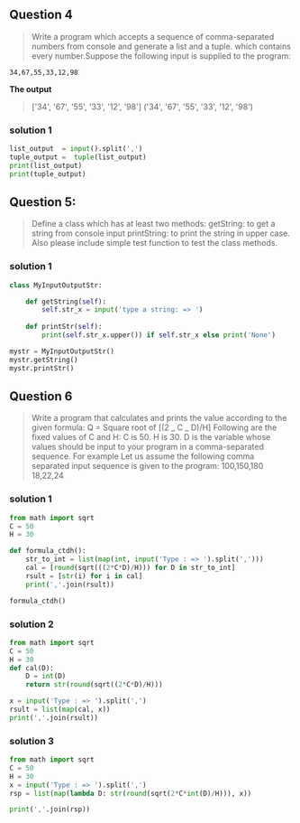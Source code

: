 ## Question 4
> Write a program which accepts a sequence of comma-separated numbers from console and generate a list and a tuple.
> which contains every number.Suppose the following input is supplied to the program:
```
34,67,55,33,12,98
```

**The output**
> ['34', '67', '55', '33', '12', '98']
> ('34', '67', '55', '33', '12', '98')

### solution 1

```python
list_output  = input().split(',')
tuple_output =  tuple(list_output)
print(list_output)
print(tuple_output)
```

## Question 5:
> Define a class which has at least two methods:
> getString: to get a string from console input
> printString: to print the string in upper case.
> Also please include simple test function to test the class methods.

### solution 1
```python
class MyInputOutputStr:

    def getString(self):
        self.str_x = input('type a string: => ')
    
    def printStr(self):
        print(self.str_x.upper()) if self.str_x else print('None')

mystr = MyInputOutputStr()
mystr.getString()
mystr.printStr()
```

## Question 6
> Write a program that calculates and prints the value according to the given formula:
> Q = Square root of [(2 _ C _ D)/H]
> Following are the fixed values of C and H:
> C is 50. H is 30.
> D is the variable whose values should be input to your program in a comma-separated sequence.
> For example Let us assume the following comma separated input sequence is given to the program: 100,150,180
> 18,22,24

### solution 1
```python
from math import sqrt
C = 50
H = 30

def formula_ctdh():
    str_to_int = list(map(int, input('Type : => ').split(',')))
    cal = [round(sqrt(((2*C*D)/H))) for D in str_to_int]
    rsult = [str(i) for i in cal]
    print(','.join(rsult))

formula_ctdh()
```

### solution 2
```python
from math import sqrt
C = 50
H = 30
def cal(D):
    D = int(D)
    return str(round(sqrt((2*C*D)/H)))

x = input('Type : => ').split(',')
rsult = list(map(cal, x))
print(','.join(rsult))
```

### solution 3
```python
from math import sqrt
C = 50
H = 30
x = input('Type : => ').split(',')
rsp = list(map(lambda D: str(round(sqrt(2*C*int(D)/H))), x))

print(','.join(rsp))
```
